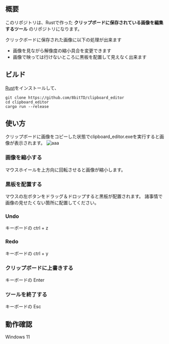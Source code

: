 ## 概要
このリポジトリは、Rustで作った **クリップボードに保存されている画像を編集するツール** のリポジトリになります。

クリックボードに保存された画像に以下の処理が出来ます
* 画像を見ながら解像度の縮小具合を変更できます
* 画像で映っては行けないところに黒板を配置して見えなく出来ます

## ビルド
[Rust](https://rust-lang.org/ja/)をインストールして、
```
git clone https://github.com/8bitTD/clipboard_editor
cd clipboard_editor
cargo run --release
```

## 使い方
クリップボードに画像をコピーした状態でclipboard_editor.exeを実行すると画像が表示されます。
![aaa](https://github.com/user-attachments/assets/e3e2671f-6451-4296-bf91-2175f75c2538)

### 画像を縮小する
マウスホイールを上方向に回転させると画像が縮小します。
### 黒板を配置する
マウスの左ボタンをドラッグ＆ドロップすると黒板が配置されます。
諸事情で画像の見せたくない箇所に配置してください。
### Undo
キーボードの ctrl + z
### Redo
キーボードの ctrl + y
### クリップボードに上書きする
キーボードの Enter
### ツールを終了する
キーボードの Esc

## 動作確認
Windows 11
